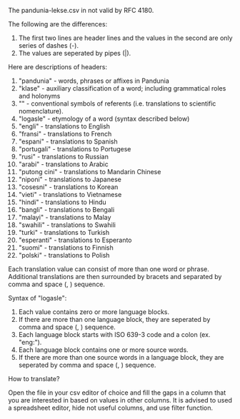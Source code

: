 The pandunia-lekse.csv in not valid by RFC 4180.

The following are the differences:

1. The first two lines are header lines and the values in the second are only series of dashes (-).
2. The values are seperated by pipes (|).

Here are descriptions of headers:

1. "pandunia" - words, phrases or affixes in Pandunia
2. "klase" - auxiliary classification of a word; including grammatical roles and holonyms
3. "" - conventional symbols of referents (i.e. translations to scientific nomenclature).
4. "logasle" - etymology of a word (syntax described below)
5. "engli" - translations to English
6. "fransi" - translations to French
7. "espani" - translations to Spanish
8. "portugali" - translations to Portugese
9. "rusi" - translations to Russian
10. "arabi" - translations to Arabic
11. "putong cini" - translations to Mandarin Chinese
12. "niponi" - translations to Japanese
13. "cosesni" - translations to Korean
14. "vieti" - translations to Vietnamese
15. "hindi" - translations to Hindu
16. "bangli" - translations to Bengali
17. "malayi" - translations to Malay
18. "swahili" - translations to Swahili
19. "turki" - translations to Turkish
20. "esperanti" - translations to Esperanto
21. "suomi" - translations to Finnish
22. "polski" - translations to Polish

Each translation value can consist of more than one word or phrase. Additional translations are then surrounded by bracets and separated by comma and space (, ) sequence.

Syntax of "logasle":

1. Each value contains zero or more language blocks.
2. If there are more than one language block, they are seperated by comma and space (, ) sequence.
3. Each language block starts with ISO 639-3 code and a colon (ex. "eng:").
4. Each language block contains one or more source words.
5. If there are more than one source words in a language block, they are seperated by comma and space (, ) sequence.

How to translate?

Open the file in your csv editor of choice and fill the gaps in a column that you are interested in based on values in other columns. It is advised to used a spreadsheet editor, hide not useful columns, and use filter function.